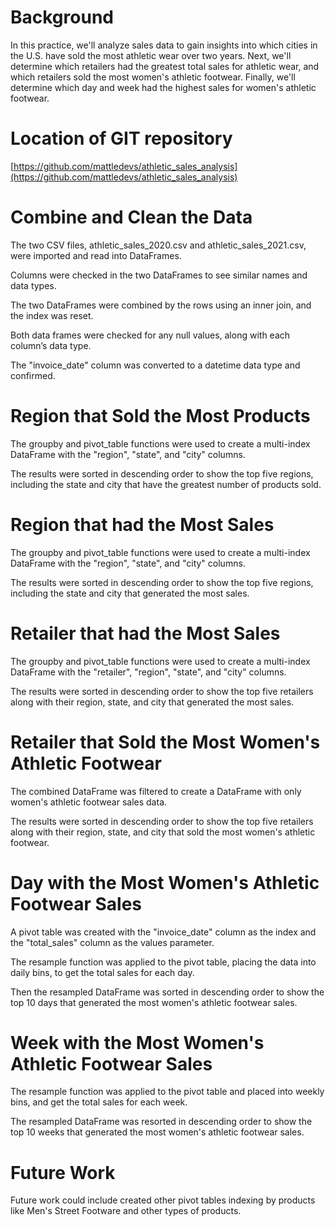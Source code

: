 # Background
In this practice, we'll analyze sales data to gain insights into which cities in the U.S. have sold the most athletic wear over two years. Next, we'll determine which retailers had the greatest total sales for athletic wear, and which retailers sold the most women's athletic footwear. Finally, we'll determine which day and week had the highest sales for women's athletic footwear.

# Location of GIT repository
[https://github.com/mattledevs/athletic_sales_analysis](https://github.com/mattledevs/athletic_sales_analysis)


# Combine and Clean the Data
The two CSV files, athletic_sales_2020.csv and athletic_sales_2021.csv, were imported and read into DataFrames.

Columns were checked in the two DataFrames to see similar names and data types.

The two DataFrames were combined by the rows using an inner join, and the index was reset. 

Both data frames were checked for any null values, along with each column’s data type.

The "invoice_date" column was converted to a datetime data type and confirmed.

# Region that Sold the Most Products
The groupby and pivot_table functions were used to create a multi-index DataFrame with the "region", "state", and "city" columns.

The results were sorted in descending order to show the top five regions, including the state and city that have the greatest number of products sold. 

# Region that had the Most Sales
The groupby and pivot_table functions were used to create a multi-index DataFrame with the "region", "state", and "city" columns.

The results were sorted in descending order to show the top five regions, including the state and city that generated the most sales. 

# Retailer that had the Most Sales
The groupby and pivot_table functions were used to create a multi-index DataFrame with the "retailer", "region", "state", and "city" columns.

The results were sorted in descending order to show the top five retailers along with their region, state, and city that generated the most sales. 

# Retailer that Sold the Most Women's Athletic Footwear
The combined DataFrame was filtered to create a DataFrame with only women's athletic footwear sales data.

The results were sorted in descending order to show the top five retailers along with their region, state, and city that sold the most women's athletic footwear. 

# Day with the Most Women's Athletic Footwear Sales
A pivot table was created with the "invoice_date" column as the index and the "total_sales" column as the values parameter.

The resample function was applied to the pivot table, placing the data into daily bins, to get the total sales for each day.

Then the resampled DataFrame was sorted in descending order to show the top 10 days that generated the most women's athletic footwear sales. 

# Week with the Most Women's Athletic Footwear Sales
The resample function was applied to the pivot table and placed into weekly bins, and get the total sales for each week.

The resampled DataFrame was resorted in descending order to show the top 10 weeks that generated the most women's athletic footwear sales. 

# Future Work
Future work could include created other pivot tables indexing by products like Men's Street Footware and other types of products. 